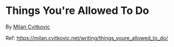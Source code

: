 # Things You're Allowed To Do
By [Milan Cvitkovic](https://milan.cvitkovic.net/)

Ref: https://milan.cvitkovic.net/writing/things_youre_allowed_to_do/
